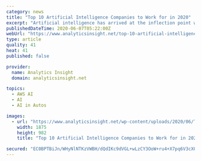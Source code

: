 ```yaml
---
category: news
title: "Top 10 Artificial Intelligence Companies to Work for in 2020"
excerpt: "Artificial intelligence has arrived at the inflection point where it’s to a lesser degree ... Alexa, the organization’s AI language assistant, integrated into its echo speaker series, is notable around the world. However, Amazon Web Services (AWS), a set of machine learning programs and pre-trained AI services for organizations, hasn ..."
publishedDateTime: 2020-06-07T05:22:00Z
webUrl: "https://www.analyticsinsight.net/top-10-artificial-intelligence-companies-to-work-for-in-2020/"
type: article
quality: 41
heat: 41
published: false

provider:
  name: Analytics Insight
  domain: analyticsinsight.net

topics:
  - AWS AI
  - AI
  - AI in Autos

images:
  - url: "https://www.analyticsinsight.net/wp-content/uploads/2020/06/Top-10-Artificial-Intelligence-Companies-to-Work-for-in-2020.png"
    width: 1875
    height: 982
    title: "Top 10 Artificial Intelligence Companies to Work for in 2020"

secured: "EC0BPTBiJn/WHyNlNTKzVWBH/dQdIKc9dVGL+wLzCY3OoW+ru4+X7pq6V3cXQNwB8otAsAHTiCLks/PWvkzHlWDfomkgiRsT9RK7GVUnlAAajRRayB/kyABDn5KLzkaKLAVMjpH6+d8q17dHujJXVkmyCzLzk1yugjc87V/qS1EM16f8u3q9cf/6qEIOKMgTEQQ/ssP5yjj0QvOxTi1F896cd9k1+YoFDhJRDfhFYk4Hb1gPHBMl7g+lyPo6+svORJbEdaYQ1gHhI9eZViqgzJC6R+4dF/EFZcprduyqCp9yn+FkN9RU+n6pzW6wHKMu;GqOG9ICT0jyiVNx3cf+Bdw=="
---
```



